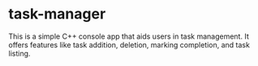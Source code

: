 # task-manager
This is a simple C++ console app that aids users in task management. It offers features like task addition, deletion, marking completion, and task listing.
